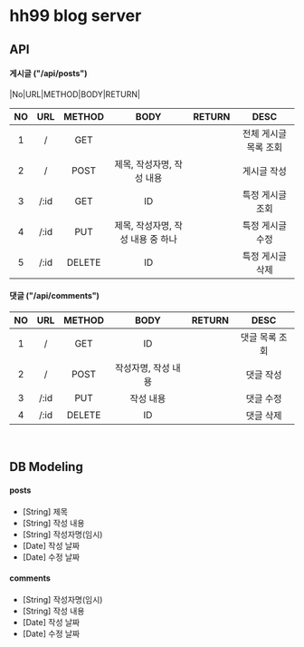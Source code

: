 # hh99 blog server

## API

#### 게시글 ("/api/posts")

|No|URL|METHOD|BODY|RETURN|

| NO  | URL  | METHOD |         BODY         | RETURN |     DESC     |
|:---:|:----:|:------:|:--------------------:|:------:|:------------:|
|  1  |  /   |  GET   |                      |        | 전체 게시글 목록 조회 |
|  2  |  /   |  POST  |   제목, 작성자명, 작성 내용    |        |    게시글 작성    |
|  3  | /:id |  GET   |          ID          |        |  특정 게시글 조회   |
|  4  | /:id |  PUT   | 제목, 작성자명, 작성 내용 중 하나 |        |  특정 게시글 수정   |
|  5  | /:id | DELETE |          ID          |        |  특정 게시글 삭제   |  

#### 댓글 ("/api/comments")

| NO  | URL  | METHOD |    BODY     | RETURN |   DESC   |
|:---:|:----:|:------:|:-----------:|:------:|:--------:|
|  1  |  /   |  GET   |     ID      |        | 댓글 목록 조회 |
|  2  |  /   |  POST  | 작성자명, 작성 내용 |        |  댓글 작성   |
|  3  | /:id |  PUT   |    작성 내용    |        |  댓글 수정   |
|  4  | /:id | DELETE |     ID      |        |  댓글 삭제   |


<br/>

## DB Modeling

#### posts

- [String] 제목
- [String] 작성 내용
- [String] 작성자명(임시)
- [Date] 작성 날짜
- [Date] 수정 날짜

#### comments

- [String] 작성자명(임시)
- [String] 작성 내용
- [Date] 작성 날짜
- [Date] 수정 날짜